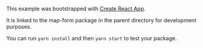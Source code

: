 This example was bootstrapped with [Create React App](https://github.com/facebook/create-react-app).

It is linked to the map-form package in the parent directory for development purposes.

You can run `yarn install` and then `yarn start` to test your package.
